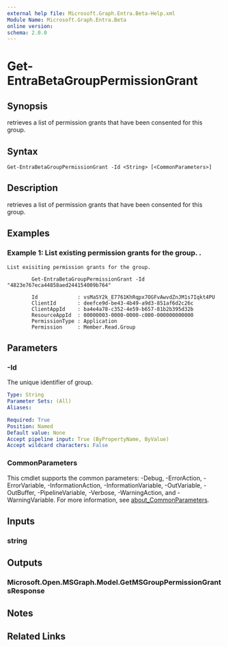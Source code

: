 ```yaml
---
external help file: Microsoft.Graph.Entra.Beta-Help.xml
Module Name: Microsoft.Graph.Entra.Beta
online version:
schema: 2.0.0
---
```


# Get-EntraBetaGroupPermissionGrant

## Synopsis
retrieves a list of permission grants that have been consented for this group.

## Syntax

```
Get-EntraBetaGroupPermissionGrant -Id <String> [<CommonParameters>]
```

## Description
retrieves a list of permission grants that have been consented for this group.

## Examples

### Example 1: List existing permission grants for the group. .
```
List exisiting permission grants for the group.
		
		Get-EntraBetaGroupPermissionGrant -Id "4823e767eca44858aed244154009b764" 

		Id             : vsMaSY2k_E7761KhRqpx7OGFvAwvdZnJM1s7Iqkt4PU
		ClientId       : deefce9d-be43-4b49-a9d3-851af6d2c26c
		ClientAppId    : ba4e4a78-c352-4e59-b657-81b2b395d32b
		ResourceAppId  : 00000003-0000-0000-c000-000000000000
		PermissionType : Application
		Permission     : Member.Read.Group
```

## Parameters

### -Id
The unique identifier of group.

```yaml
Type: String
Parameter Sets: (All)
Aliases:

Required: True
Position: Named
Default value: None
Accept pipeline input: True (ByPropertyName, ByValue)
Accept wildcard characters: False
```

### CommonParameters
This cmdlet supports the common parameters: -Debug, -ErrorAction, -ErrorVariable, -InformationAction, -InformationVariable, -OutVariable, -OutBuffer, -PipelineVariable, -Verbose, -WarningAction, and -WarningVariable. For more information, see [about_CommonParameters](https://go.microsoft.com/fwlink/?LinkID=113216).

## Inputs

### string
## Outputs

### Microsoft.Open.MSGraph.Model.GetMSGroupPermissionGrantsResponse
## Notes

## Related Links
